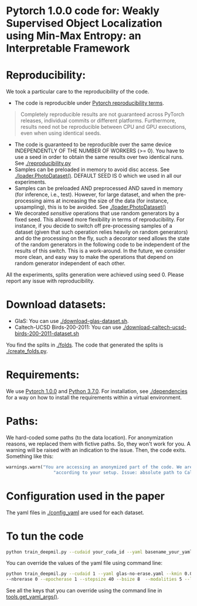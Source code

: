 # Pytorch 1.0.0 code for: Weakly Supervised Object Localization using Min-Max Entropy: an Interpretable Framework

# Reproducibility:

We took a particular care to the reproducibility of the code.
* The code is reproducible under [Pytorch reproducibility terms](https://pytorch.org/docs/stable/notes/randomness.html).
> Completely reproducible results are not guaranteed across PyTorch releases, individual commits or different platforms.
 Furthermore, results need not be reproducible between CPU and GPU executions, even when using identical seeds.
* The code is guaranteed to be reproducible over the same device INDEPENDENTLY OF THE NUMBER OF WORKERS (>= 0). You 
have to use a seed in order to obtain the same results over two identical runs. See [./reproducibility.py](./reproducibility.py)
* Samples can be preloaded in memory to avoid disc access. See [./loader.PhotoDataset()](./loader.py). DEFAULT SEED 
IS 0 which we used in all our experiments.
* Samples can be preloaded AND preprocessed AND saved in memory (for inference, i.e., test). However, for large 
dataset, and when the pre-processing aims at increasing the size of the data (for instance, upsampling), this is to 
be avoided. See [./loader.PhotoDataset()](./loader.py)
* We decorated *sensitive* operations that use random generators by a fixed seed. This allowed more flexibility in 
terms of reproducibility. For instance, if you decide to switch off pre-processing samples of a dataset (given that 
such operation relies heavily on random generators) and do the processing on the fly, such a decorator seed allows the 
state of the random generators in the following code to be independent of the results of this switch. This is a 
work-around. In the future, we consider more clean, and easy way to make the operations that depend on random 
generator independent of each other.

All the experiments, splits generation were achieved using seed 0.
Please report any issue with reproducibility.

# Download datasets:

* GlaS: You can use [./download-glas-dataset.sh](./download-glas-dataset.sh).
* Caltech-UCSD Birds-200-2011: You can use [./download-caltech-ucsd-birds-200-2011-dataset.sh](./download-caltech-ucsd-birds-200-2011-dataset.sh)

You find the splits in [./folds](./folds). The code that generated the splits is [./create_folds.py](./create_folds.py).

# Requirements:
We use [Pytorch 1.0.0](https://pytorch.org/) and [Python 3.7.0](https://www.python.org). For installation, see [./dependencies](
./dependencies) for a way on how to install the requirements within a virtual environment. 
 
# Paths:
We hard-coded some paths (to the data location). For anonymization reasons, we replaced them with fictive paths. 
So, they won't work for you. A warning will be raised with an indication to the issue. Then, the code exits. Something 
like this:
```python
warnings.warn("You are accessing an anonymized part of the code. We are going to exit. Come here and fix this "
                  "according to your setup. Issue: absolute path to Caltech-UCSD-Birds-200-2011 dataset.")
```

# Configuration used in the paper
The yaml files in [./config_yaml](./config_yaml) are used for each dataset.

# To tun the code
```bash
python train_deepmil.py --cudaid your_cuda_id --yaml basename_your_yaml_file
```
You can override the values of the yaml file using command line:
```bash
python train_deepmil.py --cudaid 1 --yaml glas-no-erase.yaml --kmin 0.09 --kmax 0.09 --dout 0.0 --epoch 2 \
--nbrerase 0 --epocherase 1 --stepsize 40 --bsize 8  --modalities 5 --lr 0.001 --fold 0 --wdecay 1e-05 --alpha 0.2
```
See all the keys that you can override using the command line in  [tools.get_yaml_args()](./tools.py).
